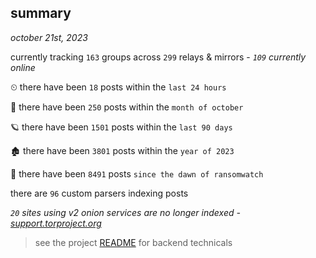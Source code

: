 
## summary
_october 21st, 2023_

currently tracking `163` groups across `299` relays & mirrors - _`109` currently online_

⏲ there have been `18` posts within the `last 24 hours`

🦈 there have been `250` posts within the `month of october`

🪐 there have been `1501` posts within the `last 90 days`

🏚 there have been `3801` posts within the `year of 2023`

🦕 there have been `8491` posts `since the dawn of ransomwatch`

there are `96` custom parsers indexing posts

_`20` sites using v2 onion services are no longer indexed - [support.torproject.org](https://support.torproject.org/onionservices/v2-deprecation/)_

> see the project [README](https://github.com/joshhighet/ransomwatch#ransomwatch--) for backend technicals
